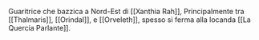 Guaritrice che bazzica a Nord-Est di [[Xanthia Rah]], Principalmente tra [[Thalmaris]], [[Orindal]], e [[Orveleth]], spesso si ferma alla locanda [[La Quercia Parlante]].